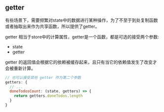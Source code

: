 
## getter
有些场景下，需要频繁对state中的数据进行某种操作，为了不至于到处复制函数或者抽取出来作为共享函数，所以提供了getter。

getter 相当于store中的计算属性，getter是一个函数，都是可选的接受两个参数:
* state
* getter

getter 的返回值会根据它的依赖被缓存起来，且只有当它的依赖值发生了改变才会被重新计算。


```js
// 也可以接受其他 getter 作为第二个参数
getters: {
  // ...
  doneTodosCount: (state, getters) => {
    return getters.doneTodos.length
  }
}
```